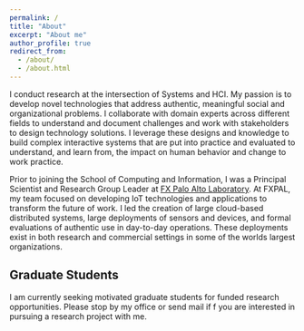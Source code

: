 ```yaml
---
permalink: /
title: "About"
excerpt: "About me"
author_profile: true
redirect_from: 
  - /about/
  - /about.html
---
```


I conduct research at the intersection of Systems and HCI.  My passion is to develop novel technologies that address authentic, meaningful social and organizational problems. I collaborate with domain experts across different fields to understand and document challenges and work with stakeholders to design technology solutions. I leverage these designs and knowledge to build complex interactive systems that are put into practice and evaluated to understand, and learn from, the impact on human behavior and change to work practice. 

Prior to joining the School of Computing and Information, I was a Principal Scientist and Research Group Leader at <a href="https://www.fxpal.com">FX Palo Alto Laboratory</a>.  At FXPAL, my team focused on developing IoT technologies and applications to transform the future of work. I led the creation of large cloud-based distributed systems, large deployments of sensors and devices, and formal evaluations of authentic use in day-to-day operations. These deployments exist in both research and commercial settings in some of the worlds largest organizations.

Graduate Students
-----
I am currently seeking motivated graduate students for funded research opportunities. Please stop by my office or send mail if f you are interested in pursuing a research project with me.